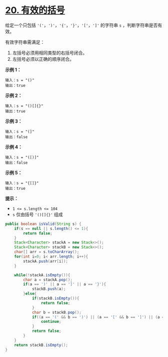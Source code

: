 # [20. 有效的括号](https://leetcode-cn.com/problems/valid-parentheses/)

给定一个只包括 `'('`，`')'`，`'{'`，`'}'`，`'['`，`']'` 的字符串 `s` ，判断字符串是否有效。

有效字符串需满足：

1. 左括号必须用相同类型的右括号闭合。
2. 左括号必须以正确的顺序闭合。

 

**示例 1：**

```
输入：s = "()"
输出：true
```

**示例 2：**

```
输入：s = "()[]{}"
输出：true
```

**示例 3：**

```
输入：s = "(]"
输出：false
```

**示例 4：**

```
输入：s = "([)]"
输出：false
```

**示例 5：**

```
输入：s = "{[]}"
输出：true
```

 

**提示：**

- `1 <= s.length <= 104`
- `s` 仅由括号 `'()[]{}'` 组成

```java
public boolean isValid(String s) {
    if(s == null || s.length() <= 1){
        return false;
    }
    Stack<Character> stackA = new Stack<>();
    Stack<Character> stackB = new Stack<>();
    char[] arr = s.toCharArray();
    for(int i=0; i< arr.length; i++){
        stackA.push(arr[i]);
    }

    while(!stackA.isEmpty()){
        char a = stackA.pop();
        if(a == ')' || a == ']' || a == '}'){
            stackB.push(a);
        }else{
            if(stackB.isEmpty()){
                return false;
            }
            char b = stackB.pop();
            if((a == '(' && b == ')') || (a == '[' && b == ']') || (a == '{' && b == '}')){
                continue;
            }
            return false;
        }
    }
    return stackB.isEmpty();
}
```

